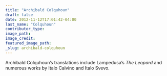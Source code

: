 ```yaml
---
title: "Archibald Colquhoun"
draft: false
date: 2012-11-12T17:01:42-04:00
last_name: "Colquhoun"
contributor_type:
image_path:
image_credit:
featured_image_path:
_slug: archibald-colquhoun
---
```


Archibald Colquhoun’s translations include Lampedusa’s _The Leopard_ and numerous works by Italo Calvino and Italo Svevo.

